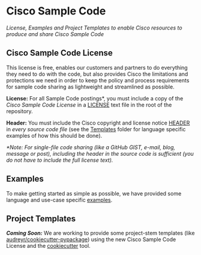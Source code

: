 # Cisco Sample Code
_License, Examples and Project Templates to enable Cisco resources to produce and share Cisco Sample Code_

## Cisco Sample Code License
This license is free, enables our customers and partners to do everything they need to do with the code, but also provides Cisco the limitations and protections we need in order to keep the policy and process requirements for sample code sharing as lightweight and streamlined as possible.

**License:**  For all Sample Code postings*, you must include a copy of the _Cisco Sample Code License_ in a [LICENSE](./LICENSE) text file in the root of the repository.

**Header:**  You must include the Cisco copyright and license notice [HEADER](./HEADER) in _every source code file_ (see the [Templates](./templates) folder for language specific examples of how this should be done).

_*Note:  For single-file code sharing (like a GitHub GIST, e-mail, blog, message or post), including the header in the source code is sufficient (you do not have to include the full license text)._


## Examples
To make getting started as simple as possible, we have provided some language and use-case specific [examples](./examples).

## Project Templates
 _**Coming Soon:**_  We are working to provide some project-stem templates (like [audreyr/cookiecutter-pypackage](https://github.com/audreyr/cookiecutter-pypackage)) using the new Cisco Sample Code License and the [cookiecutter](https://github.com/audreyr/cookiecutter) tool.
